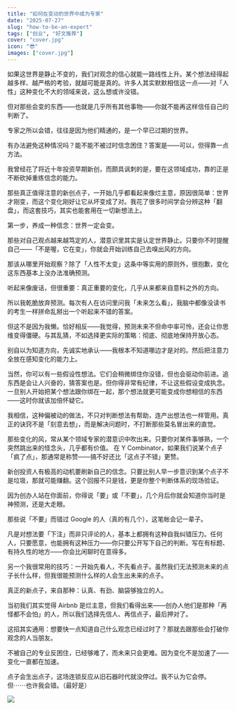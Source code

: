 ```yaml
---
title: "如何在变动的世界中成为专家"
date: "2025-07-27"
slug: "how-to-be-an-expert"
tags: ["创业", "好文推荐"]
cover: "cover.jpg"
icon: "😎"
images: ["cover.jpg"]
---
```

如果这世界是静止不变的，我们对观念的信心就能一路线性上升。某个想法经得起越多样、越严格的考验，就越可能是真的。许多人其实默默相信这一点——对「人性」这种变化不大的领域来说，这么想或许没错。



但对那些会变的东西——也就是几乎所有其他事物——你就不能再这样信任自己的判断了。



专家之所以会错，往往是因为他们精通的，是一个早已过期的世界。



有办法避免这种情况吗？能不能不被过时信念困住？答案是——可以，但得靠一点方法。



我曾经花了将近十年投资早期新创，而颇具讽刺的是，要在这领域成功，靠的正是不断砍掉重练信念的能力。



那些真正值得注意的新创点子，一开始几乎都看起来像烂主意，原因很简单：世界才刚变，而这个变化刚好让它从坏变成了对。我花了很多时间学会分辨这种「翻盘」，而这套技巧，其实也能套用在一切新想法上。



第一步，养成一种信念：世界一定会变。



那些对自己观点越来越笃定的人，潜意识里其实是认定世界静止。只要你不时提醒自己——「不是喔，它在变」，你就会开始训练自己去嗅出风的方向。



那该从哪里开始观察？除了「人性不太变」这条中等实用的原则外，很抱歉，变化这东西基本上没办法准确预测。



听起来像废话，但很重要：真正重要的变化，几乎从来都来自意料之外的方向。



所以我乾脆放弃预测。每次有人在访问里问我「未来怎么看」，我脑中都像没读书的考生一样拼命乱掰出一个听起来不错的答案。



但这不是因为我懒。恰好相反——我觉得，预测未来不但命中率可怜，还会让你思维变得僵硬。与其乱猜，不如选择更实际的策略：彻底、彻底地保持开放心态。



别自以为知道方向，先诚实地承认——我根本不知道哪边才是对的。然后把注意力全放在感知变化的能力上。



当然，你可以有一些假设性想法。它们会稍微绑住你没错，但也会驱动你前进。追东西是会让人兴奋的，猜答案也是。但你得非常有纪律，不让这些假设变成执念。
一旦别人开始把某个想法跟你绑在一起，那个想法就更可能变成你想相信的东西——这时你就该加倍怀疑它。



我相信，这种偏被动的做法，不只对判断想法有帮助，连产出想法也一样管用。真正的诀窍不是「刻意去想」，而是解决问题时，不打断那些莫名冒出来的直觉。



那些变化的风，常从某个领域专家的潜意识中吹出来。只要你对某件事够熟，一个突然跳出来的怪念头，几乎都有价值。
在 Y Combinator，如果我们说某个点子「疯了点」，那通常是称赞——搞不好还比「这点子不错」更赞。



新创投资人有极高的动机要刷新自己的信念。只要比别人早一步意识到某个点子不是垃圾，那就可能赚翻。这个回报不只是钱，更是你整个判断体系的现场验证。



因为创办人站在你面前，你得说「要」或「不要」，几个月后你就会知道你当时是神预测，还是大走眼。



那些说「不要」而错过 Google 的人（真的有几个），这笔帐会记一辈子。



凡是对想法要「下注」而非只评论的人，基本上都拥有这种自我纠错压力。任何人，只要愿意，也能拥有这种压力——你只要公开写下自己的判断。写在有标题、有持久性的地方——你会比闲聊时在意得多。



另一个我很常用的技巧：一开始先看人，不先看点子。虽然我们无法预测未来的点子长什么样，但我很能预测什么样的人会生出未来的点子。



真正的新点子，来自那种：认真、有劲、脑袋够独立的人。



当初我们其实觉得 Airbnb 是烂主意，但我们看得出来——创办人他们是那种「再怪都不会怕」的人，所以我们选择先信人、再信点子，最后押对了。



这招其实通用：想要快一点知道自己什么观念已经过时了？那就去跟那些会打破你观念的人当朋友。



不被自己的专业反困住，已经够难了，而未来只会更难。因为变化不是加速了——变化一直都在加速。



点子会生出点子，这场连锁反应从旧石器时代就没停过。我不认为它会停。
但⋯⋯也许我会错。（最好是）




![](https://prod-files-secure.s3.us-west-2.amazonaws.com/112d0858-5090-4d34-a606-b75eb8d65fd2/46476355-9cf3-4e99-9b7a-3531bc426380/1000202064.png?X-Amz-Algorithm=AWS4-HMAC-SHA256&X-Amz-Content-Sha256=UNSIGNED-PAYLOAD&X-Amz-Credential=ASIAZI2LB46644GS5HEZ%2F20250924%2Fus-west-2%2Fs3%2Faws4_request&X-Amz-Date=20250924T054403Z&X-Amz-Expires=3600&X-Amz-Security-Token=IQoJb3JpZ2luX2VjEM7%2F%2F%2F%2F%2F%2F%2F%2F%2F%2FwEaCXVzLXdlc3QtMiJHMEUCIBfxogC3eWvWOf%2FzLAfItlVlvHu0auAt%2FNFiEsBAGE91AiEA4SzfCb0nA6MndYRR5SPv2rvHAdbVyk943Ku226Wr%2Bnwq%2FwMIVxAAGgw2Mzc0MjMxODM4MDUiDDTn9M8Fb25Bl3I9KSrcA7nN1gmwBIsQOASUuQKALCfPRWcLvuhZ8iDzgQ2u%2BKjZYUvStyhawq9afviTJ0shLeiD6u%2Fpcnjvd114idCyferMuJdSs1Qu9knNSxIA5WM0nVsrN0DaQ0nQ4aawbvyxNBroChy18yKttgm2bxkPSSFR7Sb%2FnPZbZEKh5%2FukyKF5nK1lAt9lTzX%2BIEzf8y4h6rbNEUD0V5EOainaG1d6S8QHbuIgoNujrXLyqpMcep8I%2Bih6z%2FND1pwI81jVOVhUZRSmWleD8zim3JHydCf8OD4j9OWv41YzypJ1m1SFvEjR6WizIA7i1tiprW7Dxvfi%2F8lKwSUMPx5%2FWGgQh3Optpco%2F6NRofuumFllhqca1WmVwS4w2DzdXMPFiYtejNmzoE5f92POIqYbFYHVVVkc2rqs5QCLm9zPZPFc%2Fs2x0VaLza%2Be0rkviV98fBeD7Ih04gSq3bW9PmIm1lSTBW9f%2BkwG8%2Fv9E16v7iQSsEYVkqthIOiGWTuSiBublqCKyJf20J%2F2XYSl8fV8M0z2aCFk93VpC9%2BDlob9nmr%2BpzS1%2B0Pi7bjmtLihxujgPFC9qYebw0VRJLrmRhtl%2Feey5SWWHbGEsc2VYD1RqTuw4Ld6vcGj94SL%2FuTDJh0562YeMIGIzsYGOqUBd%2F7lkfmbN9gGZ8AODeEpHWulfLotKZSIhz8frd4nY%2FCJu2M5LPJYh6CZOx%2F2x%2FHt8pXbtnkVEn6rPTVibROAC7JCeS3q0TAOltjsIp577DO3HRDbr6Zq4a5gUv1F17hCbD0icrzB2or%2FISZ5BDgMooL7WmO8YtaTfwDBhDXoiUmjpp1xS4zhAODqgliEWYMfTDhmPBMIcGtHnngv%2BcFACDZD5kDI&X-Amz-Signature=2eb2544d663edede684bc389fddf8194cfa1cdf6d0283d786be5563e6b794094&X-Amz-SignedHeaders=host&x-amz-checksum-mode=ENABLED&x-id=GetObject)

